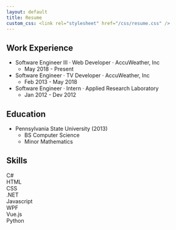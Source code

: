 ```yaml
---
layout: default
title: Resume
custom_css: <link rel="stylesheet" href="/css/resume.css" />
---
```


<div class="custom-row">
<div class="custom-column" markdown="1">

## Work Experience

* Software Engineer III · Web Developer · AccuWeather, Inc
  * May 2018 - Present
* Software Engineer · TV Developer · AccuWeather, Inc
  * Feb 2013 - May 2018
* Software Engineer · Intern · Applied Research Laboratory
  * Jan 2012 - Dev 2012

</div>
<div class="custom-column" markdown="1">

## Education

* Pennsylvania State University (2013)
    * BS Computer Science
    * Minor Mathematics

</div>
<div id="skills" class="custom-column" markdown="1">

## Skills

<div class="progress">
  <div class="progress-bar" role="progressbar" style="width: 90%;">
    <span class="progress-bar-label">C#</span>
  </div>
</div>

<div class="progress">
  <div class="progress-bar" role="progressbar" style="width: 85%;">
    <span class="progress-bar-label">HTML</span>
  </div>
</div>

<div class="progress">
  <div class="progress-bar" role="progressbar" style="width: 80%;">
    <span class="progress-bar-label">CSS</span>
  </div>
</div>

<div class="progress">
  <div class="progress-bar" role="progressbar" style="width: 75%;">
    <span class="progress-bar-label">.NET</span>
  </div>
</div>

<div class="progress">
  <div class="progress-bar" role="progressbar" style="width: 70%;">
    <span class="progress-bar-label">Javascript</span>
  </div>
</div>

<div class="progress">
  <div class="progress-bar" role="progressbar" style="width: 65%;">
    <span class="progress-bar-label">WPF</span>
  </div>
</div>

<div class="progress">
  <div class="progress-bar" role="progressbar" style="width: 50%;">
    <span class="progress-bar-label">Vue.js</span>
  </div>
</div>

<div class="progress">
  <div class="progress-bar" role="progressbar" style="width: 30%;">
    <span class="progress-bar-label">Python</span>
  </div>
</div>

</div>
</div>
